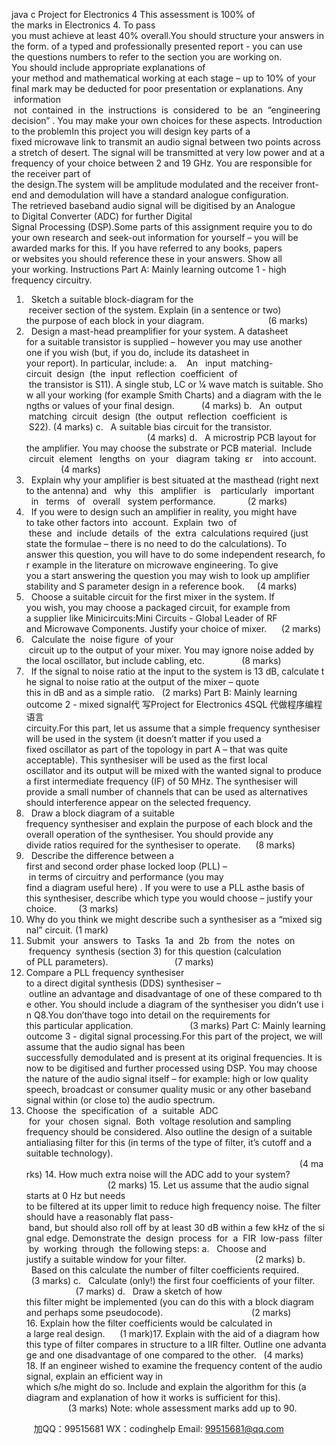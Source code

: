 java c
Project for Electronics 4
This assessment is 100% of the marks in Electronics 4. To pass you must achieve at least 40% overall.You should structure your answers in the form. of a typed and professionally presented report - you can use the questions numbers to refer to the section you are working on. You should include appropriate explanations of your method and mathematical working at each stage – up to 10% of your final mark may be deducted for poor presentation or explanations.
Any  information  not  contained  in  the  instructions  is  considered  to  be  an  “engineering decision” . You may make your own choices for these aspects.
Introduction to the problemIn this project you will design key parts of a fixed microwave link to transmit an audio signal between two points across a stretch of desert. The signal will be transmitted at very low power and at a frequency of your choice between 2 and 19 GHz. You are responsible for the receiver part of the design.The system will be amplitude modulated and the receiver front-end and demodulation will have a standard analogue configuration. The retrieved baseband audio signal will be digitised by an Analogue to Digital Converter (ADC) for further Digital Signal Processing (DSP).Some parts of this assignment require you to do your own research and seek-out information for yourself – you will be awarded marks for this. If you have referred to any books, papers or websites you should reference these in your answers. Show all your working.
Instructions
Part A: Mainly learning outcome 1 - high frequency circuitry.
1.   Sketch a suitable block-diagram for the  receiver section of the system. Explain (in a sentence or two) the purpose of each block in your diagram.                          (6 marks)
2.   Design a mast-head preamplifier for your system. A datasheet for a suitable transistor is supplied – however you may use another one if you wish (but, if you do, include its datasheet in your report). In particular, include:
a.    An   input  matching-circuit  design  (the  input  reflection  coefficient  of  the transistor is S11). A single stub, LC or ¼ wave match is suitable. Show all your working (for example Smith Charts) and a diagram with the lengths or values of your final design.           (4 marks)
b.   An  output  matching  circuit  design  (the  output  reflection  coefficient  is  S22). (4 marks)
c.   A suitable bias circuit for the transistor.                                                  (4 marks)
d.   A microstrip PCB layout for the amplifier. You may choose the substrate or PCB material.  Include  circuit  element   lengths  on  your   diagram  taking  εr    into account.                  (4 marks)
3.   Explain why your amplifier is best situated at the masthead (right next to the antenna) and   why   this   amplifier   is    particularly   important   in   terms   of   overall   system performance.             (2 marks)
4.   If you were to design such an amplifier in reality, you might have to take other factors into  account.  Explain  two  of  these  and  include  details  of  the  extra  calculations required (just state the formulae – there is no need to do the calculations). To answer this question, you will have to do some independent research, for example in the literature on microwave engineering. To give you a start answering the question you may wish to look up amplifier stability and S parameter design in a reference book.     (4 marks)
5.   Choose a suitable circuit for the first mixer in the system. If you wish, you may choose a packaged circuit, for example from a supplier like Minicircuits:Mini Circuits - Global Leader of RF and Microwave Components. Justify your choice of mixer.      (2 marks)
6.   Calculate the  noise figure  of your  circuit up to the output of your mixer. You may ignore noise added by the local oscillator, but include cabling, etc.               (8 marks)
7.   If the signal to noise ratio at the input to the system is 13 dB, calculate the signal to noise ratio at the output of the mixer – quote this in dB and as a simple ratio.   (2 marks)
Part B: Mainly learning outcome 2 - mixed signal代 写Project for Electronics 4SQL
代做程序编程语言 circuity.For this part, let us assume that a simple frequency synthesiser will be used in the system (it doesn’t matter if you used a fixed oscillator as part of the topology in part A – that was quite acceptable). This synthesiser will be used as the first local oscillator and its output will be mixed with the wanted signal to produce a first intermediate frequency (IF) of 50 MHz. The synthesiser will provide a small number of channels that can be used as alternatives should interference appear on the selected frequency.
8.   Draw a block diagram of a suitable frequency synthesiser and explain the purpose of each block and the overall operation of the synthesiser. You should provide any divide ratios required for the synthesiser to operate.      (8 marks)
9.   Describe the difference between a first and second order phase locked loop (PLL) – in terms of circuitry and performance (you may find a diagram useful here) . If you were to use a PLL asthe basis of this synthesiser, describe which type you would choose – justify your choice.         (3 marks)
10. Why do you think we might describe such a synthesiser as a “mixed signal” circuit. (1 mark)
11. Submit  your  answers  to  Tasks  1a  and  2b  from  the  notes  on  frequency  synthesis (section 3) for this question (calculation of PLL parameters).                           (7 marks)
12. Compare a PLL frequency synthesiser to a direct digital synthesis (DDS) synthesiser – outline an advantage and disadvantage of one of these compared to the other. You should include a diagram of the synthesiser you didn’t use in Q8.You don’thave togo into detail on the requirements for this particular application.                       (3 marks)
Part C: Mainly learning outcome 3 - digital signal processing.For this part of the project, we will assume that the audio signal has been successfully demodulated and is present at its original frequencies. It is now to be digitised and further processed using DSP. You may choose the nature of the audio signal itself – for example: high or low quality speech, broadcast or consumer quality music or any other baseband signal within (or close to) the audio spectrum.
13. Choose  the  specification  of  a  suitable  ADC  for  your  chosen  signal.  Both  voltage resolution and sampling frequency should be considered. Also outline the design of a suitable antialiasing filter for this (in terms of the type of filter, it’s cutoff and a suitable technology).                                                                                                                (4 marks)
14. How much extra noise will the ADC add to your system?                                  (2 marks)
15. Let us assume that the audio signal starts at 0 Hz but needs to be filtered at its upper limit to reduce high frequency noise. The filter should have a reasonably flat pass- band, but should also roll off by at least 30 dB within a few kHz of the signal edge.
Demonstrate the  design  process  for  a  FIR  low-pass  filter  by  working  through  the following steps:
a.   Choose and justify a suitable window for your filter.                            (2 marks)
b.   Based on this calculate the number of filter coefficients required.   (3 marks)
c.   Calculate (only!) the first four coefficients of your filter.                     (7 marks)
d.   Draw a sketch of how this filter might be implemented (you can do this with a block diagram and perhaps some pseudocode).                                    (2 marks)
16. Explain how the filter coefficients would be calculated in a large real design.      (1 mark)17. Explain with the aid of a diagram how this type of filter compares in structure to a IIR filter. Outline one advantage and one disadvantage of one compared to the other.   (4 marks)
18. If an engineer wished to examine the frequency content of the audio signal, explain an efficient way in which s/he might do so. Include and explain the algorithm for this (a diagram and explanation of how it works is sufficient for this).                  (3 marks)
Note: whole assessment marks add up to 90.



         
加QQ：99515681  WX：codinghelp  Email: 99515681@qq.com
